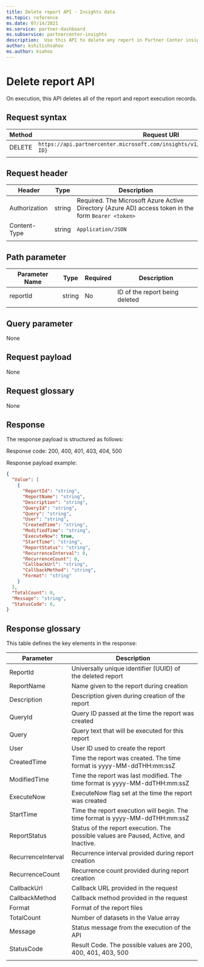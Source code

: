 ```yaml
---
title: Delete report API - Insights data
ms.topic: reference
ms.date: 07/14/2021
ms.service: partner-dashboard
ms.subservice: partnercenter-insights
description:  Use this API to delete any report in Partner Center insights.
author: kshitishsahoo
ms.author: ksahoo
---
```

# Delete report API

On execution, this API deletes all of the report and report execution records.

## Request syntax

|    Method    |    Request URI    |
|    ----    |    ----    |
|    DELETE    |    `https://api.partnercenter.microsoft.com/insights/v1/mpn/ScheduledReport/{Report ID}`    |
|        |        |

## Request header

|    Header    |    Type    |    Description    |
|    ----    |    ----    |    ----    |
|    Authorization    |    string    |    Required. The Microsoft Azure Active Directory (Azure AD) access token in the form `Bearer <token>`    |
|    Content-Type    |    string    |    `Application/JSON`    |
|        |        |        |

## Path parameter

|    Parameter Name    |    Type    |    Required    |    Description    |
|    ----    |    ----    |    ----    |    ----    |
|    reportId     |    string    |    No    |    ID of the report being deleted    |
|        |        |        |        |

## Query parameter

None

## Request payload

None

## Request glossary

None

## Response

The response payload is structured as follows:

Response code: 200, 400, 401, 403, 404, 500

Response payload example:

```json
{
  "Value": [
    {
      "ReportId": "string",
      "ReportName": "string",
      "Description": "string",
      "QueryId": "string",
      "Query": "string",
      "User": "string",
      "CreatedTime": "string",
      "ModifiedTime": "string",
      "ExecuteNow": true,
      "StartTime": "string",
      "ReportStatus": "string",
      "RecurrenceInterval": 0,
      "RecurrenceCount": 0,
      "CallbackUrl": "string",
      "CallbackMethod": "string",
      "Format": "string"
    }
  ],
  "TotalCount": 0,
  "Message": "string",
  "StatusCode": 0,
}
```

## Response glossary

This table defines the key elements in the response:

|    Parameter    |    Description    |
|    ----    |    ----    |
|    ReportId     |    Universally unique identifier (UUID) of the deleted report     |
|    ReportName     |    Name given to the report during creation     |
|    Description     |    Description given during creation of the report     |
|    QueryId     |    Query ID passed at the time the report was created     |
|    Query     |    Query text that will be executed for this report     |
|    User     |    User ID used to create the report     |
|    CreatedTime     |    Time the report was created. The time format is yyyy-MM-ddTHH:mm:ssZ     |
|    ModifiedTime     |    Time the report was last modified. The time format is yyyy-MM-ddTHH:mm:ssZ     |
|    ExecuteNow     |    ExecuteNow flag set at the time the report was created     |
|    StartTime     |    Time the report execution will begin. The time format is yyyy-MM-ddTHH:mm:ssZ     |
|    ReportStatus     |    Status of the report execution. The possible values are Paused, Active, and Inactive.     |
|    RecurrenceInterval     |    Recurrence interval provided during report creation     |
|    RecurrenceCount     |    Recurrence count provided during report creation     |
|    CallbackUrl     |    Callback URL provided in the request     |
|    CallbackMethod    |    Callback method provided in the request    |
|    Format     |    Format of the report files     |
|    TotalCount     |    Number of datasets in the Value array     |
|    Message     |    Status message from the execution of the API     |
|    StatusCode     |    Result Code. The possible values are 200, 400, 401, 403, 500     |
|        |        |
